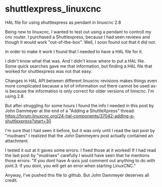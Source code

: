 # shuttlexpress_linuxcnc
HAL file for using shuttlexpress as pendant in linuxcnc 2.8

Being new to linuxcnc, I wanted to test out using a pendant to controll my cnc router.
I purchased a Shuttlexpress, because I had seen reviews and though it would work "out-of-the-box".
Well, I soon found out that it did not.

In order to make it work I found that I needed to have a HAL file for it.

I didn't know what that was. And I didn't know where to put a HAL file.
Some quick searches gave me that information, but finding a HAL file that worked for shuttlexpress was not that easy.

Changes in HAL API between different linuxcnc revisions makes things even more complicated because a lot of information
out there cannot be used as-is because the information is only correct for older versions of linixcnc.
I'm using 2.8.

But after struggling for some hours I found the info I needed in this post by John Dammeyer at the end of a "Adding a ShuttleXpress" thread:
https://forum.linuxcnc.org/24-hal-components/37042-adding-a-shuttlexpress?start=30

I'm sure that I had seen it before, but it was only until I read the last post by "mudnaes" I realized that the John Dammeyers post actually contained an attachment.

I tested it out at it gaves some errors. I fixed those at it worked! If I had read the last post by "mudnaes" carefully I would have seen that he mentions those errors:
"If you dont have A-axis just comment out anything to do with joint.3. If you dont, you will get an error when starting LinuxCNC."

Anyway, I've pushed this file to github. But John Dammeyer deserves all credit.








